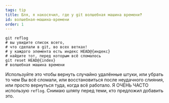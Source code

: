 ```yaml
---
tags: tip
title: Бля, я накосячил, где у git волшебная машина времени‽
id: волшебная-машина-времени
order: 1
---
```


```git
git reflog
# вы увидите список всего, 
# что сделали в git, во всех ветках!
# у каждого элемента есть индекс HEAD@{индекс}
# найдите тот, перед которым всё сломалось
git reset HEAD@{index}
# волшебная машина времени
```

Используйте это чтобы вернуть случайно удалённые штуки, или убрать то чем Вы всё сломали, или восстановиться после неудачного слияния, или просто вернуться туда, когда всё работало. Я ОЧЕНЬ ЧАСТО использую `reflog`. Снимаю шляпу перед теми, кто предложил добавить это.